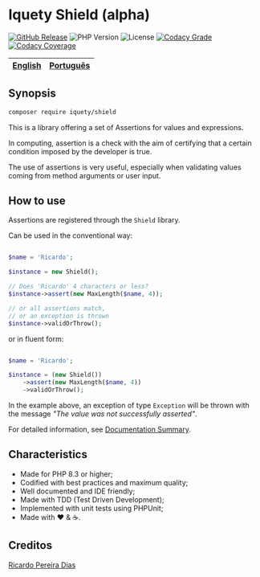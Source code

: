 # Iquety Shield (alpha)

[![GitHub Release](https://img.shields.io/github/release/iquety/shield.svg)](https://github.com/iquety/shield/releases/latest)
![PHP Version](https://img.shields.io/badge/php-%5E8.3-blue)
![License](https://img.shields.io/badge/license-MIT-blue)
[![Codacy Grade](https://app.codacy.com/project/badge/Grade/5097e82662f54f52a8ae5bb3a4b54e45)](https://www.codacy.com/gh/iquety/security/dashboard?utm_source=github.com&amp;utm_medium=referral&amp;utm_content=iquety/security&amp;utm_campaign=Badge_Grade)
[![Codacy Coverage](https://app.codacy.com/project/badge/Coverage/5097e82662f54f52a8ae5bb3a4b54e45)](https://www.codacy.com/gh/iquety/security/dashboard?utm_source=github.com&utm_medium=referral&utm_content=iquety/security&utm_campaign=Badge_Coverage)

[English](readme.md) | [Português](./docs/pt-br/leiame.md)
-- | --

## Synopsis

```bash
composer require iquety/shield
```

This is a library offering a set of Assertions for values and expressions.

In computing, assertion is a check with the aim of certifying that a certain 
condition imposed by the developer is true.

The use of assertions is very useful, especially when validating values coming 
from method arguments or user input.

## How to use

Assertions are registered through the `Shield` library.

Can be used in the conventional way:

```php

$name = 'Ricardo';

$instance = new Shield();

// Does 'Ricardo' 4 characters or less?
$instance->assert(new MaxLength($name, 4)); 

// or all assertions match,
// or an exception is thrown
$instance->validOrThrow();
```

or in fluent form:

```php

$name = 'Ricardo';

$instance = (new Shield())
    ->assert(new MaxLength($name, 4))
    ->validOrThrow();
```

In the example above, an exception of type `Exception` will be thrown with the 
message *"The value was not successfully asserted"*.

For detailed information, see [Documentation Summary](docs/en/index.md).

## Characteristics

- Made for PHP 8.3 or higher;
- Codified with best practices and maximum quality;
- Well documented and IDE friendly;
- Made with TDD (Test Driven Development);
- Implemented with unit tests using PHPUnit;
- Made with :heart: &amp; :coffee:.

## Creditos

[Ricardo Pereira Dias](https://www.ricardopedias.com.br)
